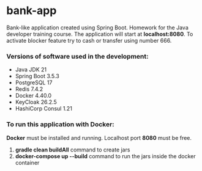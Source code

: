 # bank-app

Bank-like application created using Spring Boot. Homework for the Java developer training course.
The application will start at **localhost:8080**. 
To activate blocker feature try to cash or transfer using number 666.

### Versions of software used in the development:

* Java JDK 21
* Spring Boot 3.5.3
* PostgreSQL 17
* Redis 7.4.2
* Docker 4.40.0
* KeyCloak 26.2.5
* HashiCorp Consul 1.21


### **To run this application with Docker:**

**Docker** must be installed and running. Localhost port **8080** must be free.

1. **gradle clean buildAll** command to create jars
2. **docker-compose up --build** command to run the jars inside the docker container

